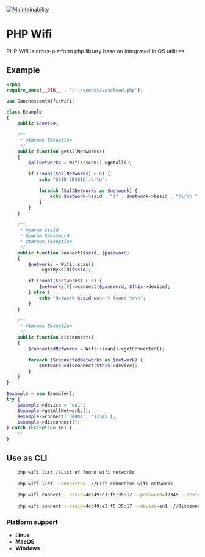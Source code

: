 [![Maintainability](https://api.codeclimate.com/v1/badges/f68d983610cf0f93e5d3/maintainability)](https://codeclimate.com/github/sanchescom/php-wifi/maintainability)

PHP Wifi
==========

PHP Wifi is cross-platform php library base on integrated in OS utilities

Example
-------

```php
<?php
require_once(__DIR__ . '/../vendor/autoload.php');

use Sanchescom\Wifi\Wifi;

class Example
{
    public $device;

    /**
     * @throws Exception
     */
    public function getAllNetworks()
    {
        $allNetworks = Wifi::scan()->getAll();

        if (count($allNetworks) > 0) {
            echo "SSID (BSSID):\r\n";

            foreach ($allNetworks as $network) {
                echo $network->ssid . "(" . $network->bssid . ")\r\n ";
            }
        }
    }

    /**
     * @param $ssid
     * @param $password
     * @throws Exception
     */
    public function connect($ssid, $password)
    {
        $networks = Wifi::scan()
            ->getBySsid($ssid);

        if (count($networks) > 0) {
            $networks[0]->connect($password, $this->device);
        } else {
            echo "Network $ssid wasn't found!\r\n";
        }
    }

    /**
     * @throws Exception
     */
    public function disconnect()
    {
        $connectedNetworks = Wifi::scan()->getConnected();

        foreach ($connectedNetworks as $network) {
            $network->disconnect($this->device);
        }
    }
}

$example = new Example();
try {
    $example->device = 'en1';
    $example->getAllNetworks();
    $example->connect('Redmi', '12345');
    $example->disconnect();
} catch (Exception $e) {
    //
}
```

Use as CLI
-------
```bash
    php wifi list //List of found wifi networks
    
    php wifi list --connected  //List connected wifi networks
    
    php wifi connect --bssid=4c:49:e3:f5:35:17 --password=12345 --device=en1  //Connect to wifi network
    
    php wifi connect --bssid=4c:49:e3:f5:35:17 --device=en1  //Disconnect from wifi network
```

### Platform support

* **Linux**
* **MacOS**
* **Windows**
